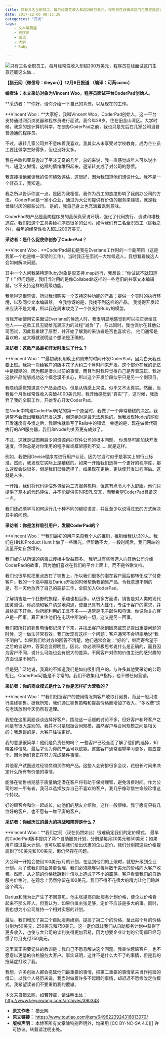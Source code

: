 ```yaml
---
title: 只有三名全职员工，每月经常性收入却超200万美元，程序员在线面试这门生意还能这么做…
date: 2017-12-06 08:15:28
categories: "开发"
tags:
	- 文本编辑器
	- 程序员
	- 面试
	- 大学
	- Ruby

---
```


![只有三名全职员工，每月经常性收入却超200万美元，程序员在线面试这门生意还能这么做…][200]

**【猎云网（微信号：ilieyun）】12月6日报道 （编译：可芮ccino）**

**编者注：本文采访对象为Vincent Woo，程序员面试平台CoderPad创始人。**

**采访者：**你好，请你介绍一下自己的背景，以及现在的工作。

**Vincent Woo：**大家好，我叫Vincent Woo，CoderPad创始人，这一平台支持通过网页浏览器和程序员进行面试。我今年28岁，住在旧金山湾区。大学时候，我念的是计算机科学，在创办CoderPad之前，我也只是先后在几家公司当普普通通的程序员。

不过，辗转几家公司并不意味着我喜欢。我其实从未享受过学校教育，成为企业员工要比做学生好得多，但也没好太多。

我在谷歌和亚马逊过了平淡无奇的几年，总的来说，我一直感觉成年人可以说小气、短见又懒惰。这样的情绪堆积起来，逐渐转变成了对公司的怨愤。

我直接拒绝阅读我的任何绩效评估，这很好，因为我知道他们想说什么。我不是一个好员工，我知道。

我之所以告诉你这一点，是因为我相信，我作为员工的态度影响了我创办公司的方法。 CoderPad是一家小企业，通过为大公司提供有价值的服务来赚钱，就是我曾经讨厌的那些公司。 是的，我自己身上也充满着讽刺意味。

CoderPad的产品是面向程序员的高保真采访环境，强化了代码执行、调试和堆栈追踪。我们把这个工具卖给程序员很多的公司。如今我们有三名全职员工（除我之外），每年的经常性收入超过200万美元。

**采访者：是什么促使你创办了CoderPad？**

**Vincent Woo：**CoderPad最初是我在Everlane工作时的一个副项目（这是我第一个也是唯一享受的工作）。当时我正在面试一大堆候选人，我想看看候选人会如何解决问题。

其中一个人问我某特定Ruby对象是否支持.map运行，我想说：“你试试不就知道了！” 但问题是，我们当时用的是像Collabedit这样的一些老旧的共享文本编辑器，它不支持这样的高级功能。

我觉得这很荒谬，所以我想购买一个支持这种功能的产品：提供一个实时的执行环境，以及同步文本编辑器。 令我惊讶的是，我找不到这样的产品。 我觉得开发起来应该不是太难，所以我在周末攻克了一个仅支持Ruby的模型。

当我开始使用它来面试Everlane的候选人时，我很明显地感觉到可以把它卖给其他人——这款工具无疑给充满压力的过程“减负”了。与此同时，我也偶尔在其他公司面试，因此我重建了原型，并开始了解我的采访者是否也喜欢它。 他们通常是喜欢的，这大概就说明这个想法是正确的。

**采访者：这款产品最初开发时发生了什么？**

**Vincent Woo：**最初我利用晚上和周末的时间开发CoderPad，因为白天我还要上班。我第一次给客户的版本花了大约三个月时间来开发。这个部分在我的记忆中是模糊的，因为那是很久以前的事情，而且当时我只觉得自己是弄着玩玩。我对这款产品能够成功这个概念漠不关心，所以这个开发阶段似乎只是另一个副项目。

我隐约感觉知道这个产品会成功，但是从情感上来说，似乎又不太真实。然而，当我每个月当经常性收入突破4000美元时，我开始感觉到“真实”了，这时候，我放弃了我的全职工作，开始专心开发CoderPad。

在Node中构建CoderPad网站的第一个原型时，我做了一个非常糟糕的决定。我通常不会做出糟糕的开发决定，但这绝对是最无法想象的。当我发现Node的网页开发速度有多慢之后，我很快就重写了Rails中的错误。幸运的是，现在做微代码执行的API服务器，我们和Node的关系更有成效了。

不过，这就是试图用最少的资源创办软件公司的根本问题。 你想尽可能加快开发速度，但你总是对你使用的程序库或框架感到不安……就是这样。

例如，我使用Devise程序库进行用户认证，因为它当时似乎是事实上的行业标准。然而，我发现它实际上是糟糕的。如果一开始我们选择一个更好的程序库，那么速度会快很多，但是我们已经选择了，如果现在更换，更快使开发过程滞后。这就是人生。

一开始，我们将代码评估外包给第三方服务机构，但这有点令人不太舒服。他们只提供了基本的代码评估，并不能提供实时REPL交互，而我希望CoderPad具备这一点。

我们还必须学习如何运行几十种不同的编程语言，并且至少以说得过去的方式解决其中的问题。

**采访者：你是怎样吸引用户，发展CoderPad的？**

**Vincent Woo：**我们最初的用户来自我个人的推销，推销给我认识的人。我们在HN和Product Hunt上做了一些曝光，但帮助不大。一段时间后，我们网站的流量开始自然增长。

我们或许从所谓的病毒式传播中受益颇多。 我听过有些候选人向其他公司介绍CoderPad的故事，因为他们喜欢在我们的平台上面上，而不是谷歌文档。

我们也很早就把重点放在了销售上，所以我们很多的潜在客户最后都转化成了付费客户。我的一个高中朋友Darius开始的时候帮助我销售产品，令我意想不到的是，有一天他放弃了自己的高薪工作，全职加入CoderPad。

了解销售是一个狂野的旅程，乐趣也相当多。从很多方面讲，销售是对人类的现代图灵测试。你必须和客户清楚地沟通，使自己具有人性化，专注于客户的需求，并最终拿下订单。你所能利用的工具不多——通常是电子邮件和电话。你说你关心客户是一回事，真正关注他们在电话中所说的一切，这又是另一回事。

我们把所打的销售电话都记录了下来，并找出客户感到困惑或忘记提出重要问题的时候，这一做法非常有效。我们发现有这样一个问题：客户通常不会坦率地说“我不明白”。如果我们给对方的回答不清楚，他们通常会说：“好的”，继而寄希望于之后的谈话中，答案会变得明显。因此，你必须积极思考说什么是正确的，而且因为客户不同，说什么可能也会有很大的差异。不同客户对你的价值主张的感兴趣的方面也是不同的。

但是更广泛地说，我真的不知道我们是如何吸引用户的。与许多其他受采访的公司相比，CoderPad可能是不寻常的。我们不收集用户指标，也不做任何营销。

**采访者：你的商业模式是什么？你是怎样扩大营收的？**

**Vincent Woo：**我们根据客户的使用情况向客户收取订阅费，而且一般只进行进线销售。据我所知，我们通过销售策略和提高价格而增加了收入。“多收费”这句老话放到今天仍然有道理。

我想在这里离题谈谈选择好客户。围绕这一话题的讨论不多，但好客户和坏客户之间是有很大差别的。我并不只是根据合同规模，虽然客户与合同规模之间是相关的；我想谈的是，大客户往往更好。

我的意思很简单：他们是负责任的吗？ 一些客户已经全面了解了他们的选择，知晓各种信息，最后才认为你的产品可以依靠。这些客户通常渴望学习更多，顺应变化，因为他们真正在努力完成某件事情。

其他客户试图通过经销商购买你的产品。这些人会安排很多会议，花很长时间来决定什么所有有价值的事情。

能够在销售初期基于质量确定潜在客户将有助于保持理智，避免浪费时间。作为公司的唯一所有者，我可以选择放弃自己不喜欢的客户，我几乎像珍惜生命般珍惜这个特权。

好的顾客会和你一起成长，向他们的朋友介绍你，这样一般很棒。我宁愿有只有几位好的客户，也不愿有一堆平庸的客户。

**采访者：你经历过的最大的挑战和障碍是什么？**

**Vincent Woo：**我们之前（现在仍然如此）很难确定我们的定价模式。 最早的CoderPad版本提供了两个自助服务计划，分别是每月20美元和50美元；如果用户超过最大计划，也可以联系我们给出优惠的企业定价。我们分别把这些价格提高到了50美元和100美元，但仍然存在问题。

大公司一开始会使用100美元/月的计划，在达到他们的上限时，就想升级到企业计划。为了使我们的业务更合理，我们必须能够以每月数千美元的价格向大客户收费。然而，从之前的价格猛跳到十倍以上造成了不小的震荡。客户看着我们的自助服务价格时，在观念上仍然停留在100美元，我们不得不花很大的精力让他们跨越这个鸿沟。

Darius和我为此产生了不同意见。他主张提高自助服务计划价格，使企业价格看起来不那么吓人。但我认为，如果价值主张足够，定价不应该是多大的事。同时，我也想为小公司维持一个相对实惠的计划。

最后，我们增加了第三个自助服务级别，提高了第二个的价格，至此每个月的价格分别为50美元，250美元和750美元。这一定价既让我们从自助服务计划中获得了更多收入，也使与大公司的谈判变得更加容易，因为想要企业计划的公司都已经习惯了每月支付750美元。

这里真正需要记住的教训是：我自己不愿意解决这个问题。我害怕惹恼客户，也不愿意以更低的价格服务大客户。事实证明，这并不是什么大不了的事情，但是我的拖延症打败了我。

我想，许多创始人都会拖延他们最重要的事情，把第二重要的事情拿来当作拖延的借口。以我个人经历来说，我当时做着许多不起眼的事情，却迟迟不愿修改定价模式。我希望读者们不要重蹈我的覆辙。

本文来自猎云网，如若转载，请注明出处：http://www.lieyunwang.com/archives/390348


[200]: /pro/os/crawler/EVBZ-VM2E-Z6RA.jpg
 *  **原文作者：** 猎云网
 *  **原文链接：** https://www.toutiao.com/item/6496223924316013070/
 *  **版权声明：** 本博客所有文章除特别声明外，均采用 [CC BY-NC-SA 4.0][] 许可协议。转载请注明出处。